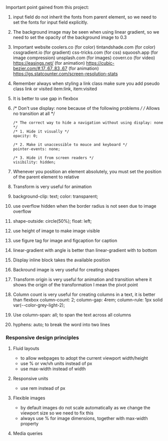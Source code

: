 Important point gained from this project:

1. input field do not inherit the fonts from parent element, so we need to set the fonts for input field explicitly.
2. The background image may be seen when using linear gradient, so we need to set the opacity of the background image to 0.3

3. Important website 
    coolers.co (for color)
    tintandshade.com (for color)
    cssgradient.io (for gradient)
    css-tricks.com (for css)
    squoosh.app (for image compression)
    unsplash.com (for images)
    coverr.co (for video)
    https://easings.net/ (for animation)
    https://cubic-bezier.com/#.17,.67,.83,.67 (for animation)
    https://gs.statcounter.com/screen-resolution-stats

4. Remember always when styling a link class make sure you add pseudo class link or visited
      item:link, item:visited
5. It is better to use gap in flexbox
6.  /* Don't use display: none because of the following problems */
        /* Allows no transition at all */

        /* The correct way to hide a navigation without using display: none */
        /* 1. Hide it visually */
        opacity: 0;

        /* 2. Make it unaccessible to mouce and keyboard */
        pointer-events: none;

        /* 3. Hide it from screen readers */
        visibility: hidden;

7. Whenever you position an element absolutely, you must set the position of the parent element to relative

8. Transform is very useful for animation

9. background-clip: text; color: transparent;
10. use overflow hidden when the border radius is not seen due to image overflow
11. shape-outside: circle(50%); float: left;
12. use height of image to make image visible
13. use figure tag for image and figcaption for caption
14. linear-gradient with angle is better than linear-gradient with to bottom
15. Display inline block takes the available position
16. Backround image is very useful for creating shapes
17. Transform origin is very useful for animation and transition where it shows the origin of the transformation I mean the pivot point
18. Column count is very useful for creating columns in a text, it is better than flexbox
        column-count: 2; column-gap: 4rem; column-rule: 1px solid var(--color-grey-light-2);
19. Use column-span: all; to span the text across all columns
20. hyphens: auto; to break the word into two lines

### Responsive design principles
  1. Fluid layouts
       - to allow webpages to adopt the current viewport width/height
       - use % or vw/vh units instead of px
       - use max-width instead of width

  2. Responsive units
      - use rem instead of px
    
  3. Flexible images
      - by default images do not scale automatically as we change the viewport size
         so we need to fix this
      - always use % for image dimensions, together with max-width property

  4. Media queries



      

